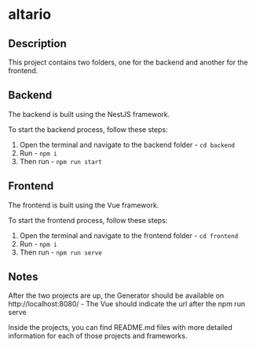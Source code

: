 # altario

## Description

This project contains two folders, one for the backend and another for the frontend.

## Backend

The backend is built using the NestJS framework.

To start the backend process, follow these steps:

1. Open the terminal and navigate to the backend folder - `cd backend`
2. Run - `npm i`
3. Then run - `npm run start`

## Frontend

The frontend is built using the Vue framework.

To start the frontend process, follow these steps:

1. Open the terminal and navigate to the frontend folder - `cd frontend`
2. Run - `npm i`
3. Then run - `npm run serve`

## Notes

After the two projects are up, the Generator should be available on http://localhost:8080/ - The Vue should indicate the url after the npm run serve

Inside the projects, you can find README.md files with more detailed information for each of those projects and frameworks.
